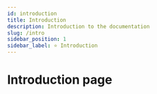 ```yaml
---
id: introduction
title: Introduction
description: Introduction to the documentation
slug: /intro
sidebar_position: 1
sidebar_label: ⭐ Introduction
---
```


# Introduction page